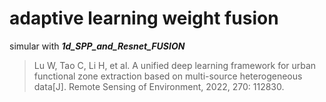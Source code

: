 # adaptive learning weight fusion  

simular with _**1d_SPP_and_Resnet_FUSION**_
> Lu W, Tao C, Li H, et al. A unified deep learning framework for urban functional zone extraction based on multi-source heterogeneous data[J]. Remote Sensing of Environment, 2022, 270: 112830.
